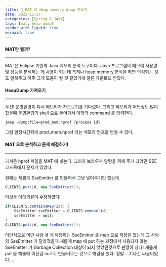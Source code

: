 ```yaml
---
title: 🤖 MAT 로 Heap memory dump 까보기
date: 2023-11-27
categories: [Spring & JAVA]
tags: [mat, heap dump]
render_with_liquid: true
mermaid: true
---
```

#### MAT란 뭘까?
---
MAT은 Eclipse 기반의 Java 메모리 분석 도구이다. Java 프로그램의 메모리 사용량 및 성능을 분석하는 데 사용이 되는데 특히나 heap memory 분석을 하면 의심되는 것도 말해주고 아주 크게 도움이 될 것 같았기에 얼른 다운로드 받았다.

#### HeapDump 가져오기
---
우선! 운영환경이 다시 메모리가 차오르기를 기다렸다. 그리고 메모리가 어느정도 많이 찼을때 운영환경의 shell 으로 들어가서 
아래의 command 를 입력한다.
```
jmap -dump:file=prod_mem.hprof {process id}
```
그럼 일정시간뒤에 prod_mem.hprof 라는 메모리 덤프를 받을 수 있다.

#### MAT 으로 분석하고 문제 해결하기!
---
가져온 hprof 파일을 MAT 에 넣는다. 그러자 브라우저 알람을 위해 주가 되었던 SSE 코드쪽에서 문제가 있었다.

원래는 새롭게 SseEmitter 를 만들어서 그냥 넣어주기만 했는데
```java
CLIENTS.put(id, new SseEmitter());
```

이것을 아래와같이 수정하였다!
```java
if(CLIENTS.containsKey(id)) {
    SseEmitter sseEmitter = CLIENTS.remove(id);
    sseEmitter = null;
}
CLIENTS.put(id, new SseEmitter());
```

이런식으로 어떤 사람 id 에 해당하는 SseEmitter 를 map 으로 저장을 했는데 그 사람의 SseEmitter 가 달라졌을때 새롭게 map 에 put 하는 과정에서 사용되지 않는 SseEmitter 가 Garbage Collection 대상이 되지 않았던것으로 판명이 났다! 새롭게 put 을 해줄때 이전걸 null 로 만들어주는 것으로 해결을 했다. 
정말... 기나긴 싸움이었다....
